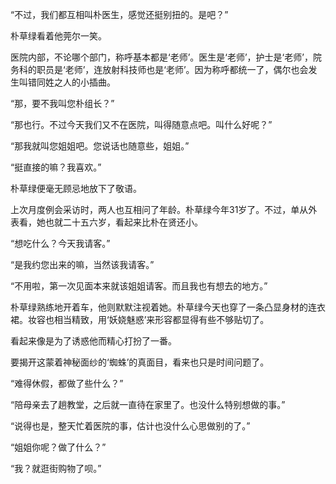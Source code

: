 “不过，我们都互相叫朴医生，感觉还挺别扭的。是吧？”

朴草绿看着他莞尔一笑。

医院内部，不论哪个部门，称呼基本都是‘老师’。医生是‘老师’，护士是‘老师’，院务科的职员是‘老师’，连放射科技师也是‘老师’。因为称呼都统一了，偶尔也会发生叫错同姓之人的小插曲。

“那，要不我叫您朴组长？”

“那也行。不过今天我们又不在医院，叫得随意点吧。叫什么好呢？”

“那我就叫您姐姐吧。您说话也随意些，姐姐。”

“挺直接的嘛？我喜欢。”

朴草绿便毫无顾忌地放下了敬语。

上次月度例会采访时，两人也互相问了年龄。朴草绿今年31岁了。不过，单从外表看，她也就二十五六岁，看起来比朴在贤还小。

“想吃什么？今天我请客。”

“是我约您出来的嘛，当然该我请客。”

“不用啦，第一次见面本来就该姐姐请客。而且我也有想去的地方。”

朴草绿熟练地开着车，他则默默注视着她。朴草绿今天也穿了一条凸显身材的连衣裙。妆容也相当精致，用‘妖娆魅惑’来形容都显得有些不够贴切了。

看起来像是为了诱惑他而精心打扮了一番。

要揭开这蒙着神秘面纱的‘蜘蛛’的真面目，看来也只是时间问题了。

“难得休假，都做了些什么？”

“陪母亲去了趟教堂，之后就一直待在家里了。也没什么特别想做的事。”

“说得也是，整天忙着医院的事，估计也没什么心思做别的了。”

“姐姐你呢？做了什么？”

“我？就逛街购物了呗。”